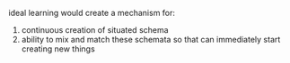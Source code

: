 ideal learning would create a mechanism for:

1. continuous creation of situated schema
2. ability to mix and match these schemata so that can immediately start creating new things